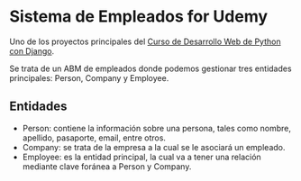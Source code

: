 # Sistema de Empleados for Udemy
Uno de los proyectos principales del [Curso de Desarrollo Web de Python con Django](https://www.udemy.com/course/desarrollo-de-sitios-web-con-python-3-con-django/?referralCode=A491B0944C634BFAA48C).

Se trata de un ABM de empleados donde podemos gestionar tres entidades principales: Person, Company y Employee.

## Entidades
- Person: contiene la información sobre una persona, tales como nombre, apellido, pasaporte, email, entre otros.
- Company: se trata de la empresa a la cual se le asociará un empleado.
- Employee: es la entidad principal, la cual va a tener una relación mediante clave foránea a Person y Company.